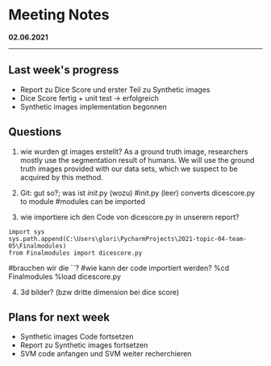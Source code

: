 # Meeting Notes
**02.06.2021**

---

## Last week's progress
- Report zu Dice Score und erster Teil zu Synthetic images
- Dice Score fertig + unit test -> erfolgreich
- Synthetic images implementation begonnen

## Questions
1. wie wurden gt images erstellt?
As a ground truth image, researchers mostly use the segmentation result of humans. We will use the ground truth images provided with our data sets, which we suspect to be acquired by this method. 
2. Git: gut so?; was ist _init_.py (wozu)
#init.py (leer) converts dicescore.py to module
#modules can be imported

3. wie importiere ich den Code von dicescore.py in unserern report?
````
import sys
sys.path.append(C:\Users\glori\PycharmProjects\2021-topic-04-team-05\Finalmodules)
from Finalmodules import dicescore.py
````
#brauchen wir die ``?
#wie kann der code importiert werden?
%cd Finalmodules
%load dicescore.py

4. 3d bilder? (bzw dritte dimension bei dice score)



## Plans for next week
- Synthetic images Code fortsetzen 
- Report zu Synthetic images fortsetzen
- SVM code anfangen und SVM weiter recherchieren
